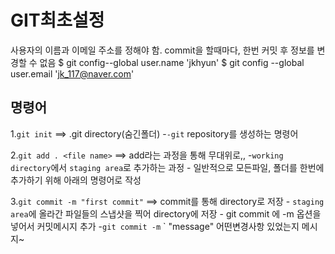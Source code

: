 # GIT최초설정
사용자의 이름과 이메일 주소를 정해야 함.
commit을 할때마다, 한번 커밋 후 정보를 변경할 수 없음
$ git config--global user.name 'jkhyun'
$ git config --global user.email 'jk_117@naver.com'

## 명령어
1.`git init`   ==> .git directory(숨긴폴더)
    -`-git`  repository를 생성하는 명령어

2.`git add . <file name>`  ==> add라는 과정을 통해 무대위로,,
    -`working directory`에서 `staging area`로 추가하는 과정
    - 일반적으로 모든파일, 폴더를 한번에 추가하기 위해
      아래의 명령어로 작성

3.`git commit -m "first commit"`
            ==> commit를 통해 directory로 저장
    -   `staging area`에 올라간 파일들의 스냅샷을 찍어
        directory에 저장
    - git commit 에 -m 옵션을 넣어서 커밋메시지 추가
    -`git commit -m` ` "message" 어떤변경사항 있었는지 메시지~
